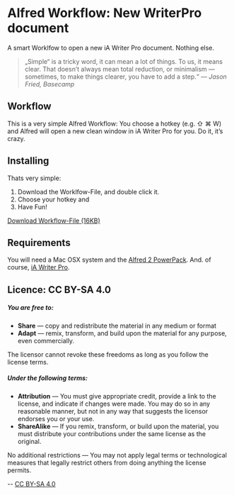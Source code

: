 Alfred Workflow: New WriterPro document
======================================

A smart Worklfow to open a new iA Writer Pro document. Nothing else.

>„Simple“ is a tricky word, it can mean a lot of things. To us, it means clear. That doesn’t always mean total reduction, or minimalism — sometimes, to make things clearer, you have to add a step.“ 
*— Jason Fried, Basecamp*

## Workflow
This is a very simple Alfred Workflow: You choose a hotkey (e.g. ⇧ ⌘ W) and Alfred will open a new clean window in iA Writer Pro for you. Do it, it’s crazy.

## Installing
Thats very simple:

1. Download the Worklfow-File, and double click it.
2. Choose your hotkey and
3. Have Fun!

[Download Workflow-File (16KB)](https://github.com/NiklasJordan/Alfred-Workflow-New-WriterPro-document/blob/master/Alfred%20Workflow/NewWriterProDoc.alfredworkflow?raw=true)

## Requirements
You will need a Mac OSX system and the [Alfred 2 PowerPack](http://www.alfredapp.com/). And. of course, [iA Writer Pro](http://writer.pro/).

## Licence: CC BY-SA 4.0

##### You are free to:
- **Share** — copy and redistribute the material in any medium or format
- **Adapt** — remix, transform, and build upon the material for any purpose, even commercially.

The licensor cannot revoke these freedoms as long as you follow the license terms.

##### Under the following terms:
- **Attribution** — You must give appropriate credit, provide a link to the license, and indicate if changes were made. You may do so in any reasonable manner, but not in any way that suggests the licensor endorses you or your use.
- **ShareAlike** — If you remix, transform, or build upon the material, you must distribute your contributions under the same license as the original.

No additional restrictions — You may not apply legal terms or technological measures that legally restrict others from doing anything the license permits.

--
[CC BY-SA 4.0](http://creativecommons.org/licenses/by-sa/4.0/)
